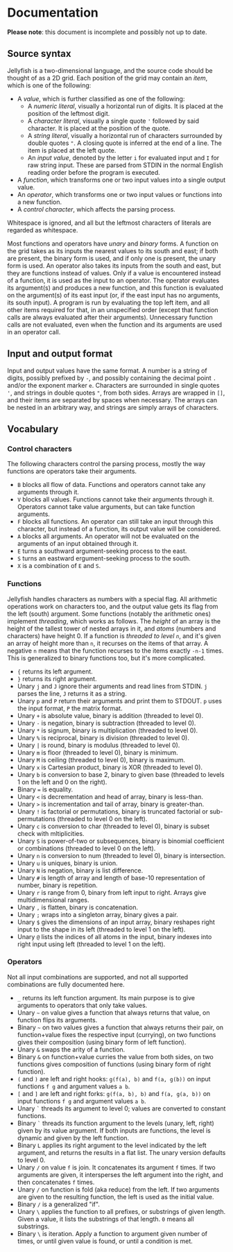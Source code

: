 # Documentation

**Please note**: this document is incomplete and possibly not up to date.

## Source syntax

Jellyfish is a two-dimensional language, and the source code should be thought of as a 2D grid.
Each position of the grid may contain an _item_, which is one of the following:

- A _value_, which is further classified as one of the following:
  - A _numeric literal_, visually a horizontal run of digits. It is placed at the position of the leftmost digit.
  - A _character literal_, visually a single quote `'` followed by said character. It is placed at the position of the quote.
  - A _string literal_, visually a horizontal run of characters surrounded by double quotes `"`. A closing quote is inferred at the end of a line. The item is placed at the left quote.
  - An _input value_, denoted by the letter `i` for evaluated input and `I` for raw string input. These are parsed from STDIN in the normal English reading order before the program is executed.
- A _function_, which transforms one or two input values into a single output value.
- An _operator_, which transforms one or two input values or functions into a new function.
- A _control character_, which affects the parsing process.

Whitespace is ignored, and all but the leftmost characters of literals are regarded as whitespace.

Most functions and operators have _unary_ and _binary_ forms.
A function on the grid takes as its inputs the nearest values to its south and east; if both are present, the binary form is used, and if only one is present, the unary form is used.
An operator also takes its inputs from the south and east, but they are functions instead of values.
Only if a value is encountered instead of a function, it is used as the input to an operator.
The operator evaluates its argument(s) and produces a new function, and this function is evaluated on the argument(s) of its east input (or, if the east input has no arguments, its south input).
A program is run by evaluating the top left item, and all other items required for that, in an unspecified order (except that function calls are always evaluated after their arguments).
Unnecessary function calls are not evaluated, even when the function and its arguments are used in an operator call.

## Input and output format

Input and output values have the same format.
A number is a string of digits, possibly prefixed by `-`, and possibly containing the decimal point `.` and/or the exponent marker `e`.
Characters are surrounded in single quotes `'`, and strings in double quotes `"`, from both sides.
Arrays are wrapped in `[]`, and their items are separated by spaces when necessary.
The arrays can be nested in an arbitrary way, and strings are simply arrays of characters.

## Vocabulary

### Control characters

The following characters control the parsing process, mostly the way functions are operators take their arguments.

- `B` blocks all flow of data. Functions and operators cannot take any arguments through it.
- `V` blocks all values. Functions cannot take their arguments through it. Operators cannot take value arguments, but can take function arguments.
- `F` blocks all functions. An operator can still take an input through this character, but instead of a function, its output value will be considered.
- `A` blocks all arguments. An operator will not be evaluated on the arguments of an input obtained through it.
- `E` turns a southward argument-seeking process to the east.
- `S` turns an eastward ergument-seeking process to the south.
- `X` is a combination of `E` and `S`.

### Functions

Jellyfish handles characters as numbers with a special flag.
All arithmetic operations work on characters too, and the output value gets its flag from the left (south) argument.
Some functions (notably the arithmetic ones) implement _threading_, which works as follows.
The _height_ of an array is the height of the tallest tower of nested arrays in it, and _atoms_ (numbers and characters) have height 0.
If a function is _threaded to level `n`_, and it's given an array of height more than `n`, it recurses on the items of that array.
A negative `n` means that the function recurses to the items exactly `-n-1` times.
This is generalized to binary functions too, but it's more complicated.

- `{` returns its left argument.
- `}` returns its right argument.
- Unary `j` and `J` ignore their arguments and read lines from STDIN. `j` parses the line, `J` returns it as a string.
- Unary `p` and `P` return their arguments and print them to STDOUT. `p` uses the input format, `P` the matrix format.
- Unary `+` is absolute value, binary is addition (threaded to level 0).
- Unary `-` is negation, binary is subtraction (threaded to level 0).
- Unary `*` is signum, binary is multiplication (threaded to level 0).
- Unary `%` is reciprocal, binary is division (threaded to level 0).
- Unary `|` is round, binary is modulus (threaded to level 0).
- Unary `m` is floor (threaded to level 0), binary is minimum.
- Unary `M` is ceiling (threaded to level 0), binary is maximum.
- Unary `x` is Cartesian product, binary is XOR (threaded to level 0).
- Unary `b` is conversion to base 2, binary to given base (threaded to levels 1 on the left and 0 on the right).
- Binary `=` is equality.
- Unary `<` is decrementation and head of array, binary is less-than.
- Unary `>` is incrementation and tail of array, binary is greater-than.
- Unary `!` is factorial or permutations, binary is truncated factorial or sub-permutations (threaded to level 0 on the left).
- Unary `c` is conversion to char (threaded to level 0), binary is subset check with mltiplicities.
- Unary `S` is power-of-two or subsequences, binary is binomial coefficient or combinations (threaded to level 0 on the left).
- Unary `n` is conversion to num (threaded to level 0), binary is intersection.
- Unary `u` is uniques, binary is union.
- Unary `N` is negation, binary is list difference.
- Unary `#` is length of array and length of base-10 representation of number, binary is repetition.
- Unary `r` is range from 0, binary from left input to right. Arrays give multidimensional ranges.
- Unary `,` is flatten, binary is concatenation.
- Unary `;` wraps into a singleton array, binary gives a pair.
- Unary `$` gives the dimensions of an input array, binary reshapes right input to the shape in its left (threaded to level 1 on the left).
- Unary `@` lists the indices of all atoms in the input, binary indexes into right input using left (threaded to level 1 on the left).

### Operators

Not all input combinations are supported, and not all supported combinations are fully documented here.

- `_` returns its left function argument. Its main purpose is to give arguments to operators that only take values.
- Unary `~` on value gives a function that always returns that value, on function flips its arguments.
- Binary `~` on two values gives a function that always returns their pair, on function+value fixes the respective input (currying), on two functions gives their composition (using binary form of left function).
- Unary `&` swaps the arity of a function.
- Binary `&` on function+value curries the value from both sides, on two functions gives composition of functions (using binary form of right function).
- `(` and `)` are left and right hooks: `g(f(a), b)` and `f(a, g(b))` on input functions `f g` and argument values `a b`.
- `[` and `]` are left and right forks: `g(f(a, b), b)` and `f(a, g(a, b))` on input functions `f g` and argument values `a b`.
- Unary `` ` `` threads its argument to level 0; values are converted to constant functions.
- Binary `` ` `` threads its function argument to the levels (unary, left, right) given by its value argument. If both inputs are functions, the level is dynamic and given by the left function.
- Binary `L` applies its right argument to the level indicated by the left argument, and returns the results in a flat list. The unary version defaults to level 0.
- Unary `/` on value `f` is join. It concatenates its argument `f` times. If two arguments are given, it intersperses the left argument into the right, and then concatenates `f` times.
- Unary `/` on function is fold (aka reduce) from the left. If two arguments are given to the resulting function, the left is used as the initial value.
- Binary `/` is a generalized "if".
- Unary `\` applies the function to all prefixes, or substrings of given length. Given a value, it lists the substrings of that length. `0` means all substrings.
- Binary `\` is iteration. Apply a function to argument given number of times, or until given value is found, or until a condition is met.